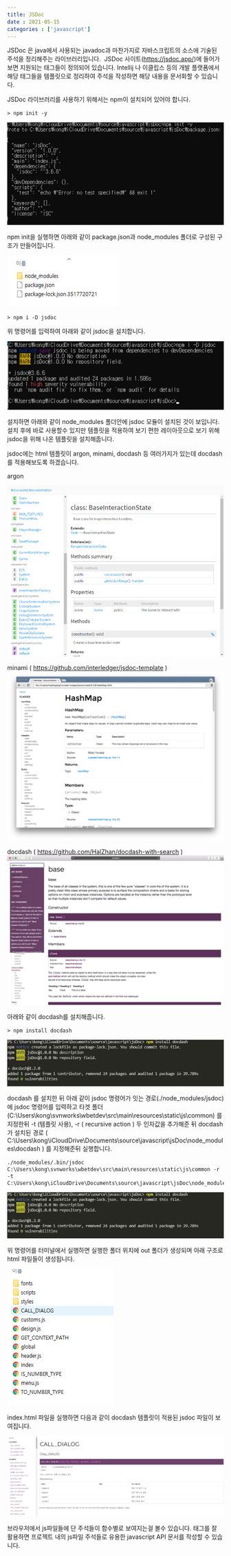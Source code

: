 ```yaml
---
title: JSDoc
date : 2021-05-15
categories : ['javascript']
---
```


JSDoc 은 java에서 사용되는 javadoc과 마찬가지로 자바스크립트의 소스에 기술된 주석을 정리해주는 라이브러리입니다.  JSDoc 사이트(https://jsdoc.app/)에 들어가보면 지원되는 태그들이 정의되어 있습니다. Intellij 나 이클립스 등의 개발 플랫폼에서 해당 태그들을 템플릿으로 정리하여 주석을 작성하면 해당 내용을 문서화할 수 있습니다.

JSDoc 라이브러리를 사용하기 위해서는 npm이 설치되어 있어야 합니다. 

```
> npm init -y
```

![npm_init](/image/npm_init.png)

npm init을 실행하면 아래와 같이 package.json과 node_modules 폴더로 구성된 구조가 만들어집니다.

![npm_folder](/image/npm_folder.png)


```
> npm i -D jsdoc
```

위 명령어를 입력하여 아래와 같이 jsdoc을 설치합니다. 

![npm_install_jsdoc](/image/npm_install_jsdoc.png)


설치하면 아래와 같이 node_modules 폴더안에 jsdoc 모듈이 설치된 것이 보입니다. 설치 후에 바로 사용할수 있지만 템플릿을 적용하여 보기 편한 레이아웃으로 보기 위해 jsdoc을 위해 나온 템플릿을 설치해줍니다.

jsdoc에는 html 템플릿이 argon, minami, docdash 등 여러가지가 있는데 docdash 를 적용해보도록 하겠습니다.

argon

![argon](/image/argon.png)


minami ( https://github.com/interledger/jsdoc-template )
![minami](/image/minami.png)


docdash ( https://github.com/HalZhan/docdash-with-search ) 
![docdash](/image/docdash.png)


아래와 같이 docdash를 설치해줍니다.

```
> npm install docdash
```

![npm_install_docdash](/image/npm_install_docdash.png)


docdash 를 설치한 뒤 아래 같이 jsdoc 명령어가 잇는 경로(./node_modules/jsdoc) 에 jsdoc 명령어를 입력하고 타겟 폴더(C:\Users\kong\svnworks\wbetdev\src\main\resources\static\js\common) 를 지정한뒤 -t (템플릿 사용), -r ( recursive action ) 두 인자값을 추가해준 뒤 docdash 가 설치된 경로 ( C:\Users\kong\iCloudDrive\Documents\source\javascript\jsDoc\node_modules\docdash ) 를 지정해준뒤 실행합니다.

```
./node_modules/.bin/jsdoc C:\Users\kong\svnworks\wbetdev\src\main\resources\static\js\common -r -t C:\Users\kong\iCloudDrive\Documents\source\javascript\jsDoc\node_modules\docdash
```

![npm_install_docdash](/image/npm_install_docdash.png)

위 명령어를 터미널에서 실행하면 실행한 폴더 위치에 out 폴더가 생성되며 아래 구조로 html 파일들이 생성됩니다.

![out](/image/out.png)

index.html 파일을 실행하면 다음과 같이 docdash 템플릿이 적용된 jsdoc 파일이 보여집니다.

![result](/image/result.png)

브라우저에서 js파일들에 단 주석들이 함수별로 보여지는걸 볼수 있습니다. 태그를 잘 활용하면 프로젝트 내의 js파일 주석들로 유용한 javascript API 문서를 작성할 수 있습니다.
